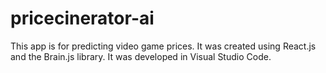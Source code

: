 # pricecinerator-ai

This app is for predicting video game prices. It was created using React.js and the Brain.js library. It was developed in Visual Studio Code.
